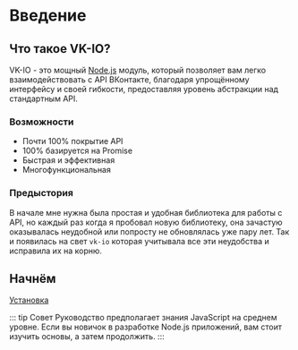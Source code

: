 # Введение

## Что такое VK-IO?
VK-IO - это мощный [Node.js](https://nodejs.org) модуль, который позволяет вам легко взаимодействовать с API ВКонтакте, благодаря упрощённому интерфейсу и своей гибкости, предоставляя уровень абстракции над стандартным API.

### Возможности
- Почти 100% покрытие API
- 100% базируется на Promise
- Быстрая и эффективная
- Многофункциональная

### Предыстория
В начале мне нужна была простая и удобная библиотека для работы с API, но каждый раз когда я пробовал новую библиотеку, она зачастую оказывалась неудобной или попросту не обновлялась уже пару лет. Так и появилась на свет `vk-io` которая учитывала все эти неудобства и исправила их на корню.

## Начнём
[Установка](./installation.md)

::: tip Совет
Руководство предполагает знания JavaScript на среднем уровне. Если вы новичок в разработке Node.js приложений, вам стоит изучить основы, а затем продолжить.
:::
